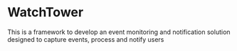 # WatchTower
This is a framework to develop an event monitoring and notification solution designed to capture events, process and notify users
